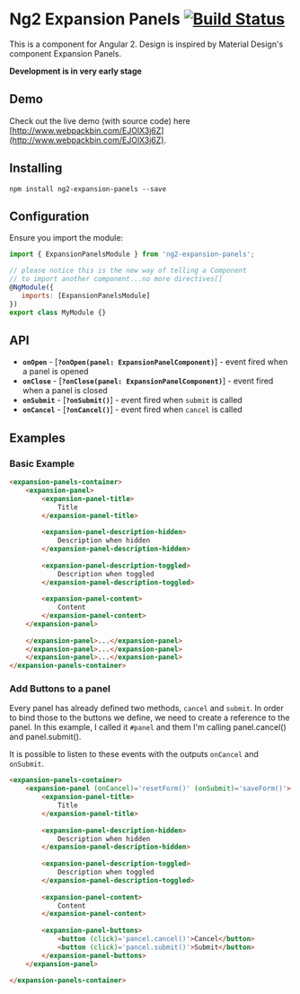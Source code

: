 # Ng2 Expansion Panels [![Build Status](https://travis-ci.org/Gbuomprisco/ng2-expansion-panels.svg?branch=master)](https://travis-ci.org/Gbuomprisco/ng2-expansion-panels)

This is a component for Angular 2. Design is inspired by Material Design's component Expansion Panels.

**Development is in very early stage**

## Demo
Check out the live demo (with source code) here [http://www.webpackbin.com/EJOlX3j6Z](http://www.webpackbin.com/EJOlX3j6Z).

## Installing

    npm install ng2-expansion-panels --save

## Configuration

Ensure you import the module:

```javascript
import { ExpansionPanelsModule } from 'ng2-expansion-panels';

// please notice this is the new way of telling a Component
// to import another component...no more directives[]
@NgModule({
   imports: [ExpansionPanelsModule]
})
export class MyModule {}
```

## API
- **`onOpen`** - [**`?onOpen(panel: ExpansionPanelComponent)`**] - event fired when a panel is opened
- **`onClose`** - [**`?onClose(panel: ExpansionPanelComponent)`**] - event fired when a panel is closed
- **`onSubmit`** - [**`?onSubmit()`**] - event fired when `submit` is called
- **`onCancel`** - [**`?onCancel()`**] - event fired when `cancel` is called

## Examples
### Basic Example

```html
<expansion-panels-container>
    <expansion-panel>
        <expansion-panel-title>
            Title
        </expansion-panel-title>
    
        <expansion-panel-description-hidden>
            Description when hidden
        </expansion-panel-description-hidden>
    
        <expansion-panel-description-toggled>
            Description when toggled
        </expansion-panel-description-toggled>
    
        <expansion-panel-content>
            Content
        </expansion-panel-content>
    </expansion-panel>
    
    </expansion-panel>...</expansion-panel>
    </expansion-panel>...</expansion-panel>
    </expansion-panel>...</expansion-panel>
</expansion-panels-container>
```

### Add Buttons to a panel

Every panel has already defined two methods, `cancel` and `submit`. In order to bind those
to the buttons we define, we need to create a reference to the panel. In this example, I called it `#panel`
and them I'm calling panel.cancel() and panel.submit(). 

It is possible to listen to these events with the outputs `onCancel` and `onSubmit`.

```html
<expansion-panels-container>
    <expansion-panel (onCancel)='resetForm()' (onSubmit)='saveForm()'>
        <expansion-panel-title>
            Title
        </expansion-panel-title>
    
        <expansion-panel-description-hidden>
            Description when hidden
        </expansion-panel-description-hidden>
    
        <expansion-panel-description-toggled>
            Description when toggled
        </expansion-panel-description-toggled>
    
        <expansion-panel-content>
            Content
        </expansion-panel-content>
        
        <expansion-panel-buttons>
            <button (click)='pancel.cancel()'>Cancel</button>
            <button (click)='pancel.submit()'>Submit</button>
        </expansion-panel-buttons>
    </expansion-panel>

</expansion-panels-container>
```
